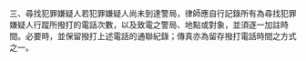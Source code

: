 三、尋找犯罪嫌疑人若犯罪嫌疑人尚未到達警局，律師應自行記錄所有為尋找犯罪嫌疑人行蹤所撥打的電話次數，以及致電之警局、地點或對象，並須逐一加註時間。必要時，並保留撥打上述電話的通聯紀錄；傳真亦為留存撥打電話時間之方式之一。
